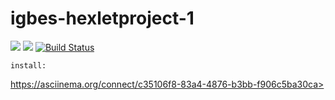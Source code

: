 # igbes-hexletproject-1

<a href="https://codeclimate.com/github/igbes/project-lvl1-s400/maintainability"><img src="https://api.codeclimate.com/v1/badges/6430bca5429d7650a07a/maintainability" /></a>
<a href="https://codeclimate.com/github/igbes/project-lvl1-s400/test_coverage"><img src="https://api.codeclimate.com/v1/badges/6430bca5429d7650a07a/test_coverage" /></a>
[![Build Status](https://travis-ci.org/igbes/project-lvl1-s400.svg?branch=master)](https://travis-ci.org/igbes/project-lvl1-s400)

``` install: ```

https://asciinema.org/connect/c35106f8-83a4-4876-b3bb-f906c5ba30ca>


